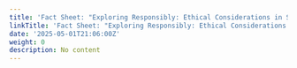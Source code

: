 ```yaml
---
title: 'Fact Sheet: "Exploring Responsibly: Ethical Considerations in Space Exploration"'
linkTitle: 'Fact Sheet: "Exploring Responsibly: Ethical Considerations in Space Exploration"'
date: '2025-05-01T21:06:00Z'
weight: 0
description: No content
---
```



